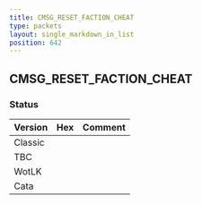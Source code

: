 ```yaml
---
title: CMSG_RESET_FACTION_CHEAT
type: packets
layout: single_markdown_in_list
position: 642
---
```


## CMSG_RESET_FACTION_CHEAT

### Status

Version | Hex | Comment
---------- | ---------- | ---------- 
Classic |  |  
TBC |  |  
WotLK |  |  
Cata |  |  
